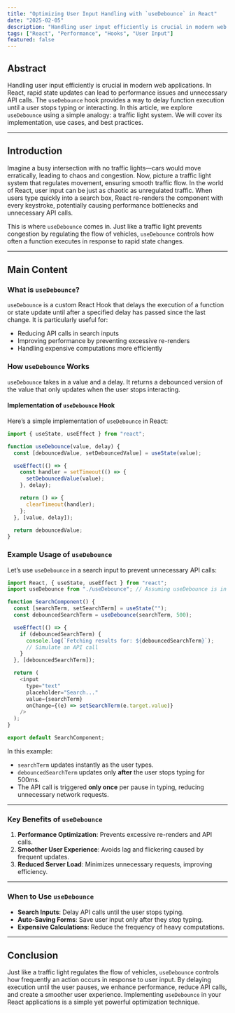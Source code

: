 ```yaml
---
title: "Optimizing User Input Handling with `useDebounce` in React"
date: "2025-02-05"
description: "Handling user input efficiently is crucial in modern web applications. In React, rapid state updates can lead to performance issues and unnecessary API calls. The `useDebounce` hook provides a way to delay function execution until a user stops typing or interacting. In this article, we explore `useDebounce` using a simple analogy: a traffic light system. We will cover its implementation, use cases, and best practices."
tags: ["React", "Performance", "Hooks", "User Input"]
featured: false
---
```


## Abstract

Handling user input efficiently is crucial in modern web applications. In React, rapid state updates can lead to performance issues and unnecessary API calls. The `useDebounce` hook provides a way to delay function execution until a user stops typing or interacting. In this article, we explore `useDebounce` using a simple analogy: a traffic light system. We will cover its implementation, use cases, and best practices.

---

## Introduction

Imagine a busy intersection with no traffic lights—cars would move erratically, leading to chaos and congestion. Now, picture a traffic light system that regulates movement, ensuring smooth traffic flow. In the world of React, user input can be just as chaotic as unregulated traffic. When users type quickly into a search box, React re-renders the component with every keystroke, potentially causing performance bottlenecks and unnecessary API calls.

This is where `useDebounce` comes in. Just like a traffic light prevents congestion by regulating the flow of vehicles, `useDebounce` controls how often a function executes in response to rapid state changes.

---

## Main Content

### What is `useDebounce`?

`useDebounce` is a custom React Hook that delays the execution of a function or state update until after a specified delay has passed since the last change. It is particularly useful for:

- Reducing API calls in search inputs
- Improving performance by preventing excessive re-renders
- Handling expensive computations more efficiently

### How `useDebounce` Works

`useDebounce` takes in a value and a delay. It returns a debounced version of the value that only updates when the user stops interacting.

#### Implementation of `useDebounce` Hook

Here’s a simple implementation of `useDebounce` in React:

```javascript
import { useState, useEffect } from "react";

function useDebounce(value, delay) {
  const [debouncedValue, setDebouncedValue] = useState(value);

  useEffect(() => {
    const handler = setTimeout(() => {
      setDebouncedValue(value);
    }, delay);

    return () => {
      clearTimeout(handler);
    };
  }, [value, delay]);

  return debouncedValue;
}
```

### Example Usage of `useDebounce`

Let’s use `useDebounce` in a search input to prevent unnecessary API calls:

```javascript
import React, { useState, useEffect } from "react";
import useDebounce from "./useDebounce"; // Assuming useDebounce is in a separate file

function SearchComponent() {
  const [searchTerm, setSearchTerm] = useState("");
  const debouncedSearchTerm = useDebounce(searchTerm, 500);

  useEffect(() => {
    if (debouncedSearchTerm) {
      console.log(`Fetching results for: ${debouncedSearchTerm}`);
      // Simulate an API call
    }
  }, [debouncedSearchTerm]);

  return (
    <input
      type="text"
      placeholder="Search..."
      value={searchTerm}
      onChange={(e) => setSearchTerm(e.target.value)}
    />
  );
}

export default SearchComponent;
```

In this example:

- `searchTerm` updates instantly as the user types.
- `debouncedSearchTerm` updates only **after** the user stops typing for 500ms.
- The API call is triggered **only once** per pause in typing, reducing unnecessary network requests.

---

### Key Benefits of `useDebounce`

1. **Performance Optimization**: Prevents excessive re-renders and API calls.
2. **Smoother User Experience**: Avoids lag and flickering caused by frequent updates.
3. **Reduced Server Load**: Minimizes unnecessary requests, improving efficiency.

---

### When to Use `useDebounce`

- **Search Inputs**: Delay API calls until the user stops typing.
- **Auto-Saving Forms**: Save user input only after they stop typing.
- **Expensive Calculations**: Reduce the frequency of heavy computations.

---

## Conclusion

Just like a traffic light regulates the flow of vehicles, `useDebounce` controls how frequently an action occurs in response to user input. By delaying execution until the user pauses, we enhance performance, reduce API calls, and create a smoother user experience. Implementing `useDebounce` in your React applications is a simple yet powerful optimization technique.
